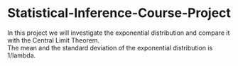 # Statistical-Inference-Course-Project
In this project we will investigate the exponential distribution and compare it with the Central Limit Theorem.  
The mean and the standard deviation of the exponential distribution is 1/lambda.
